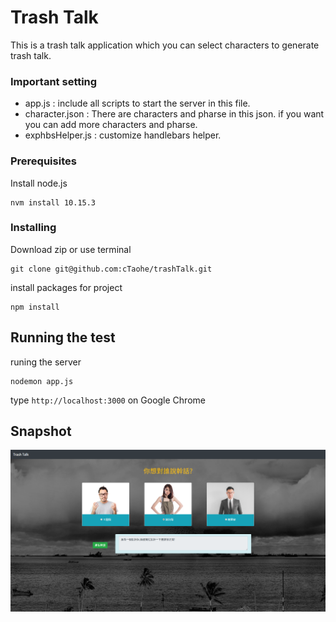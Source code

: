 # Trash Talk

This is a trash talk application which you can select characters to generate trash talk.

### Important setting

- app.js : include all scripts to start the server in this file.
- character.json : There are characters and pharse in this json. if you want you can add more characters and pharse.
- exphbsHelper.js : customize handlebars helper.

### Prerequisites

Install node.js

```
nvm install 10.15.3
```

### Installing

Download zip or use terminal

```
git clone git@github.com:cTaohe/trashTalk.git
```

install packages for project
```
npm install
```

## Running the test

runing the server
```
nodemon app.js
```
type `http://localhost:3000` on Google Chrome

## Snapshot
![image](https://github.com/cTaohe/trashTalk/blob/master/public/img/snapshot.png?raw=true)
